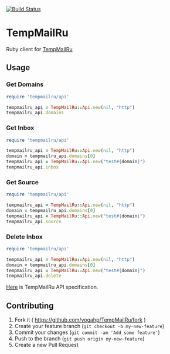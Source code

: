 [![Build Status](https://travis-ci.org/yogahp/TempMailRu.svg?branch=master)](https://travis-ci.org/yogahp/TempMailRu)

# TempMailRu 

Ruby client for [TempMailRu](https://temp-mail.ru/)

## Usage

### Get Domains

```ruby
require 'tempmailru/api'

tempmailru_api = TempMailRu::Api.new(nil, "http")
tempmailru_api.domains
```

### Get Inbox

```ruby
require 'tempmailru/api'

tempmailru_api = TempMailRu::Api.new(nil, "http")
domain = tempmailru_api.domains[0]
tempmailru_api = TempMailRu::Api.new("test#{domain}")
tempmailru_api.inbox
```

### Get Source

```ruby
require 'tempmailru/api'

tempmailru_api = TempMailRu::Api.new(nil, "http")
domain = tempmailru_api.domains[0]
tempmailru_api = TempMailRu::Api.new("test#{domain}")
tempmailru_api.source
```

### Delete Inbox

```ruby
require 'tempmailru/api'

tempmailru_api = TempMailRu::Api.new(nil, "http")
domain = tempmailru_api.domains[0]
tempmailru_api = TempMailRu::Api.new("test#{domain}")
tempmailru_api.delete
```

[Here](https://temp-mail.ru/api) is TempMailRu API specification.

## Contributing

1. Fork it ( https://github.com/yogahp/TempMailRu/fork )
2. Create your feature branch (`git checkout -b my-new-feature`)
3. Commit your changes (`git commit -am 'Add some feature'`)
4. Push to the branch (`git push origin my-new-feature`)
5. Create a new Pull Request
